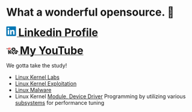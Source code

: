 # What a wonderful opensource. 🤗

<a href="https://www.linkedin.com/in/yunseong-kim-linux-kernel/"><img width=28 src="linkedin.png" alt="Paran Lee's Linkedin Profile"> <b style="font-size: 2em">Linkedin Profile</b></a>  

<a href="https://www.youtube.com/channel/UC3BFm4Y8MAkMojLaIOQXqig"><img width=32 src="youtube.png" alt="Paran Lee's YouTube"> <b style="font-size: 2em">My YouTube</b></a>  

We gotta take the study!
- [Linux Kernel Labs](https://linux-kernel-labs.github.io/)
- [Linux Kernel Exploitation](https://github.com/xairy/linux-kernel-exploitation)
- [Linux Malware](https://github.com/timb-machine/linux-malware)
- Linux Kernel [Module, Device Driver](https://github.com/d0u9/Linux-Device-Driver) Programming by utilizing various [subsystems](https://github.com/Embetronicx/Tutorials/tree/master/Linux/Device_Driver) for performance tuning

<!--
**paranlee/paranlee** is a ✨ _special_ ✨ repository because its `README.md` (this file) appears on your GitHub profile.

Here are some ideas to get you started:

- 🔭 I’m currently working on ...
- 🌱 I’m currently learning ...
- 👯 I’m looking to collaborate on ...
- 🤔 I’m looking for help with ...
- 💬 Ask me about ...
- 📫 How to reach me: ...
- 😄 Pronouns: ...
- ⚡ Fun fact: ...
-->
